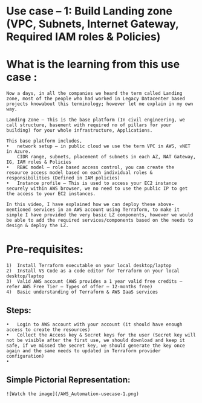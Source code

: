 # Use case – 1: Build Landing zone (VPC, Subnets, Internet Gateway, Required IAM roles & Policies)

# What is the learning from this use case :
	Now a days, in all the companies we heard the term called Landing zone, most of the people who had worked in Legacy Datacenter based projects knowabout this terminology; however let me explain in my own way.

	Landing Zone – This is the base platform (In civil engineering, we call structure, basement with required no of pillars for your building) for your whole infrastructure, Applications.

	This base platform includes,
	•	network setup – in public cloud we use the term VPC in AWS, vNET in Azure.
		CIDR range, subnets, placement of subnets in each AZ, NAT Gateway, IG, IAM roles & Policies
	•	RBAC model – role based access control, you can create the resource access model based on each individual roles & responsibilities (Defined in IAM policies)
	•	Instance profile – This is used to access your EC2 instance securely within AWS browser, we no need to use the public IP to get the access to your EC2 instances.
	
	In this video, I have explained how we can deploy these above-mentioned services in an AWS account using Terraform, to make it simple I have provided the very basic LZ components, however we would be able to add the required services/components based on the needs to design & deploy the LZ.
	
# Pre-requisites:

	1)	Install Terraform executable on your local desktop/laptop
	2)	Install VS Code as a code editor for Terraform on your local desktop/laptop
	3)	Valid AWS account (AWS provides a 1 year valid free credits – refer AWS Free Tier – Types of offer – 12-months free)
	4)	Basic understanding of Terraform & AWS IaaS services

## Steps:
	•	Login to AWS account with your account (it should have enough access to create the resources)
	•	Collect the Access key & Secret keys for the user (Secret key will not be visible after the first use, we should download and keep it safe, if we missed the secret key, we should generate the key once again and the same needs to updated in Terraform provider configuration)
	•	

## Simple Pictorial Representation:

	![Watch the image](/AWS_Automation-usecase-1.png)


